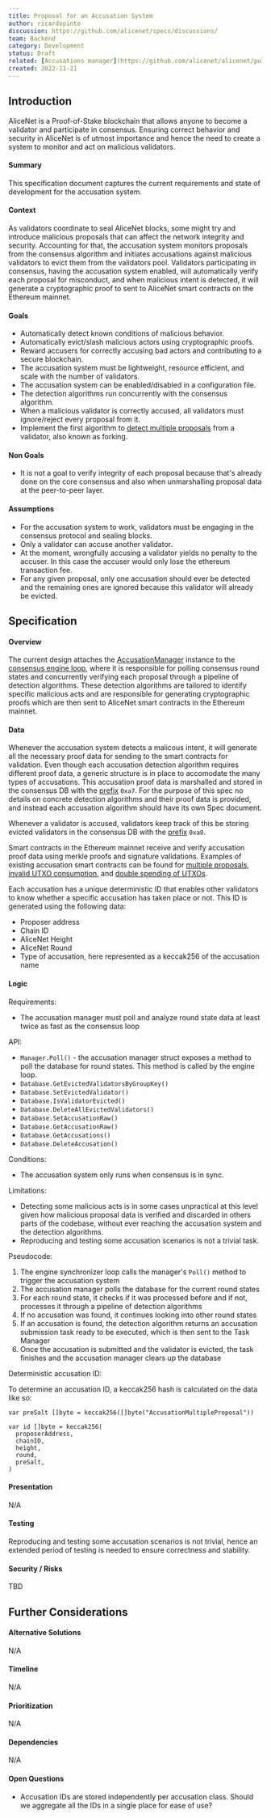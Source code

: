 ```yaml
---
title: Proposal for an Accusation System
author: ricardopinto
discussion: https://github.com/alicenet/specs/discussions/
team: Backend
category: Development
status: Draft
related: [Accusations manager](https://github.com/alicenet/alicenet/pull/37) , [Multiple Proposal Accusation](https://github.com/alicenet/alicenet/pull/239) , [Invalid utxo consumption](https://github.com/alicenet/alicenet/pull/255), [Accusation manager can be enabled/disabled in configuration file](https://github.com/alicenet/alicenet/pull/324)
created: 2022-11-21
---
```


## Introduction

AliceNet is a Proof-of-Stake blockchain that allows anyone to become a validator and participate in consensus. Ensuring correct behavior and security in AliceNet is of utmost importance and hence the need to create a system to monitor and act on malicious validators.

#### Summary

This specification document captures the current requirements and state of development for the accusation system.

#### Context

As validators coordinate to seal AliceNet blocks, some might try and introduce malicious proposals that can affect the network integrity and security. Accounting for that, the accusation system monitors proposals from the consensus algorithm and initiates accusations against malicious validators to evict them from the validators pool. Validators participating in consensus, having the accusation system enabled, will automatically verify each proposal for misconduct, and when malicious intent is detected, it will generate a cryptographic proof to sent to AliceNet smart contracts on the Ethereum mainnet.

#### Goals

- Automatically detect known conditions of malicious behavior.
- Automatically evict/slash malicious actors using cryptographic proofs.
- Reward accusers for correctly accusing bad actors and contributing to a secure blockchain.
- The accusation system must be lightweight, resource efficient, and scale with the number of validators.
- The accusation system can be enabled/disabled in a configuration file.
- The detection algorithms run concurrently with the consensus algorithm.
- When a malicious validator is correctly accused, all validators must ignore/reject every proposal from it.
- Implement the first algorithm to [detect multiple proposals](https://github.com/alicenet/alicenet/pull/239) from a validator, also known as forking.

#### Non Goals

- It is not a goal to verify integrity of each proposal because that's already done on the core consensus and also when unmarshalling proposal data at the peer-to-peer layer.

#### Assumptions

- For the accusation system to work, validators must be engaging in the consensus protocol and sealing blocks.
- Only a validator can accuse another validator.
- At the moment, wrongfully accusing a validator yields no penalty to the accuser. In this case the accuser would only lose the ethereum transaction fee.
- For any given proposal, only one accusation should ever be detected and the remaining ones are ignored because this validator will already be evicted.

## Specification

#### Overview

The current design attaches the [AccusationManager](https://github.com/alicenet/alicenet/pull/37/files#diff-98dadcc1c48e83179e98504fae590b5d3b4441b8c1f330add60740079ac31549R53) instance to the [consensus engine loop](https://github.com/alicenet/alicenet/pull/37/files#diff-6d04dd09734c8e9351bc34e40bfd01bb60a487e7653f956aa83cbf8344301a30R536), where it is responsible for polling consensus round states and concurrently verifying each proposal through a pipeline of detection algorithms. These detection algorithms are tailored to identify specific malicious acts and are responsible for generating cryptographic proofs which are then sent to AliceNet smart contracts in the Ethereum mainnet.

#### Data

Whenever the accusation system detects a malicous intent, it will generate all the necessary proof data for sending to the smart contracts for validation. Even though each accusation detection algorithm requires different proof data, a generic structure is in place to accomodate the many types of accusations. This accusation proof data is marshalled and stored in the consensus DB with the [prefix](https://github.com/alicenet/alicenet/pull/37/files#diff-c3ea7eae92616737c92b0f0d4fe966de69fd9c40fc2f4f9d0aac6a504ce16554R138) `0xa7`. For the purpose of this spec no details on concrete detection algorithms and their proof data is provided, and instead each accusation algorithm should have its own Spec document.

Whenever a validator is accused, validators keep track of this be storing evicted validators in the consensus DB with the [prefix](https://github.com/alicenet/alicenet/pull/37/files#diff-c3ea7eae92616737c92b0f0d4fe966de69fd9c40fc2f4f9d0aac6a504ce16554R142) `0xa8`.

Smart contracts in the Ethereum mainnet receive and verify accusation proof data using merkle proofs and signature validations. Examples of existing accusation smart contracts can be found for [multiple proposals](https://github.com/alicenet/alicenet/pull/37/files#diff-c61b5edf4da5e02009378cd2307b91d4c37d46cdcddb04d04d67a019faf5e84dR39), [invalid UTXO consumption](https://github.com/alicenet/alicenet/pull/37/files#diff-cfd0be5e9ca0938babbbde8460a189be71fd805ba34e0dc53a92b584192164e5R123), and [double spending of UTXOs](https://github.com/alicenet/alicenet/pull/37/files#diff-cfd0be5e9ca0938babbbde8460a189be71fd805ba34e0dc53a92b584192164e5R113).

Each accusation has a unique deterministic ID that enables other validators to know whether a specific accusation has taken place or not. This ID is generated using the following data:
- Proposer address
- Chain ID
- AliceNet Height
- AliceNet Round
- Type of accusation, here represented as a keccak256 of the accusation name

#### Logic
<!--- APIs / Pseudocode / Flowcharts / Conditions / Limitations -->

Requirements:
- The accusation manager must poll and analyze round state data at least twice as fast as the consensus loop

API:
- `Manager.Poll()` - the accusation manager struct exposes a method to poll the database for round states. This method is called by the engine loop.
- `Database.GetEvictedValidatorsByGroupKey()`
- `Database.SetEvictedValidator()`
- `Database.IsValidatorEvicted()`
- `Database.DeleteAllEvictedValidators()`
- `Database.SetAccusationRaw()`
- `Database.GetAccusationRaw()`
- `Database.GetAccusations()`
- `Database.DeleteAccusation()`

Conditions:
- The accusation system only runs when consensus is in sync.

Limitations:
- Detecting some malicious acts is in some cases unpractical at this level given how malicious proposal data is verified and discarded in others parts of the codebase, without ever reaching the accusation system and the detection algorithms.
- Reproducing and testing some accusation scenarios is not a trivial task.

Pseudocode:
1. The engine synchronizer loop calls the manager's `Poll()` method to trigger the accusation system
2. The accusation manager polls the database for the current round states
3. For each round state, it checks if it was processed before and if not, processes it through a pipeline of detection algorithms
4. If no accusation was found, it continues looking into other round states
5. If an accusation is found, the detection algorithm returns an accusation submission task ready to be executed, which is then sent to the Task Manager
6. Once the accusation is submitted and the validator is evicted, the task finishes and the accusation manager clears up the database

Deterministic accusation ID:

To determine an accusation ID, a keccak256 hash is calculated on the data like so:
```
var preSalt []byte = keccak256([]byte("AccusationMultipleProposal"))

var id []byte = keccak256(
  proposerAddress,
  chainID,
  height,
  round,
  preSalt,
)
```

#### Presentation

N/A

#### Testing

Reproducing and testing some accusation scenarios is not trivial, hence an extended period of testing is needed to ensure correctness and stability.

#### Security / Risks

TBD

## Further Considerations

#### Alternative Solutions

N/A

#### Timeline

N/A

#### Prioritization

N/A

#### Dependencies

N/A

#### Open Questions

- Accusation IDs are stored independently per accusation class. Should we aggregate all the IDs in a single place for ease of use?
